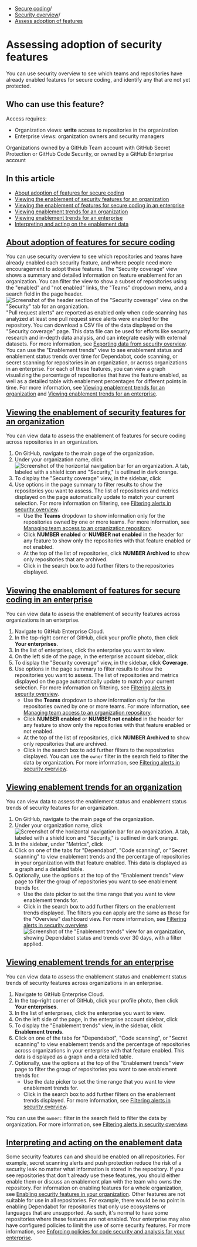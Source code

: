   * [Secure coding](https://docs.github.com/en/code-security "Secure coding")/
  * [Security overview](https://docs.github.com/en/code-security/security-overview "Security overview")/
  * [Assess adoption of features](https://docs.github.com/en/code-security/security-overview/assessing-adoption-code-security "Assess adoption of features")


# Assessing adoption of security features
You can use security overview to see which teams and repositories have already enabled features for secure coding, and identify any that are not yet protected.
## Who can use this feature?
Access requires:
  * Organization views: **write** access to repositories in the organization
  * Enterprise views: organization owners and security managers


Organizations owned by a GitHub Team account with GitHub Secret Protection or GitHub Code Security, or owned by a GitHub Enterprise account
## In this article
  * [About adoption of features for secure coding](https://docs.github.com/en/code-security/security-overview/assessing-adoption-code-security#about-adoption-of-features-for-secure-coding)
  * [Viewing the enablement of security features for an organization](https://docs.github.com/en/code-security/security-overview/assessing-adoption-code-security#viewing-the-enablement-of-security-features-for-an-organization)
  * [Viewing the enablement of features for secure coding in an enterprise](https://docs.github.com/en/code-security/security-overview/assessing-adoption-code-security#viewing-the-enablement-of-features-for-secure-coding-in-an-enterprise)
  * [Viewing enablement trends for an organization](https://docs.github.com/en/code-security/security-overview/assessing-adoption-code-security#viewing-enablement-trends-for-an-organization)
  * [Viewing enablement trends for an enterprise](https://docs.github.com/en/code-security/security-overview/assessing-adoption-code-security#viewing-enablement-trends-for-an-enterprise)
  * [Interpreting and acting on the enablement data](https://docs.github.com/en/code-security/security-overview/assessing-adoption-code-security#interpreting-and-acting-on-the-enablement-data)


## [About adoption of features for secure coding](https://docs.github.com/en/code-security/security-overview/assessing-adoption-code-security#about-adoption-of-features-for-secure-coding)
You can use security overview to see which repositories and teams have already enabled each security feature, and where people need more encouragement to adopt these features. The "Security coverage" view shows a summary and detailed information on feature enablement for an organization. You can filter the view to show a subset of repositories using the "enabled" and "not enabled" links, the "Teams" dropdown menu, and a search field in the page header.
![Screenshot of the header section of the "Security coverage" view on the "Security" tab for an organization.](https://docs.github.com/assets/cb-114980/images/help/security-overview/security-coverage-view-summary.png)
"Pull request alerts" are reported as enabled only when code scanning has analyzed at least one pull request since alerts were enabled for the repository.
You can download a CSV file of the data displayed on the "Security coverage" page. This data file can be used for efforts like security research and in-depth data analysis, and can integrate easily with external datasets. For more information, see [Exporting data from security overview](https://docs.github.com/en/code-security/security-overview/exporting-data-from-security-overview).
You can use the "Enablement trends" view to see enablement status and enablement status trends over time for Dependabot, code scanning, or secret scanning for repositories in an organization, or across organizations in an enterprise. For each of these features, you can view a graph visualizing the percentage of repositories that have the feature enabled, as well as a detailed table with enablement percentages for different points in time. For more information, see [Viewing enablement trends for an organization](https://docs.github.com/en/code-security/security-overview/assessing-adoption-code-security#viewing-enablement-trends-for-an-organization) and [Viewing enablement trends for an enterprise](https://docs.github.com/en/code-security/security-overview/assessing-adoption-code-security#viewing-enablement-trends-for-an-enterprise).
## [Viewing the enablement of security features for an organization](https://docs.github.com/en/code-security/security-overview/assessing-adoption-code-security#viewing-the-enablement-of-security-features-for-an-organization)
You can view data to assess the enablement of features for secure coding across repositories in an organization.
  1. On GitHub, navigate to the main page of the organization.
  2. Under your organization name, click 
![Screenshot of the horizontal navigation bar for an organization. A tab, labeled with a shield icon and "Security," is outlined in dark orange.](https://docs.github.com/assets/cb-22170/images/help/organizations/organization-security-tab.png)
  3. To display the "Security coverage" view, in the sidebar, click 
  4. Use options in the page summary to filter results to show the repositories you want to assess. The list of repositories and metrics displayed on the page automatically update to match your current selection. For more information on filtering, see [Filtering alerts in security overview](https://docs.github.com/en/code-security/security-overview/filtering-alerts-in-security-overview).
     * Use the **Teams** dropdown to show information only for the repositories owned by one or more teams. For more information, see [Managing team access to an organization repository](https://docs.github.com/en/organizations/managing-user-access-to-your-organizations-repositories/managing-team-access-to-an-organization-repository).
     * Click **NUMBER enabled** or **NUMBER not enabled** in the header for any feature to show only the repositories with that feature enabled or not enabled.
     * At the top of the list of repositories, click **NUMBER Archived** to show only repositories that are archived.
     * Click in the search box to add further filters to the repositories displayed.


## [Viewing the enablement of features for secure coding in an enterprise](https://docs.github.com/en/code-security/security-overview/assessing-adoption-code-security#viewing-the-enablement-of-features-for-secure-coding-in-an-enterprise)
You can view data to assess the enablement of security features across organizations in an enterprise.
  1. Navigate to GitHub Enterprise Cloud.
  2. In the top-right corner of GitHub, click your profile photo, then click **Your enterprises**.
  3. In the list of enterprises, click the enterprise you want to view.
  4. On the left side of the page, in the enterprise account sidebar, click 
  5. To display the "Security coverage" view, in the sidebar, click **Coverage**.
  6. Use options in the page summary to filter results to show the repositories you want to assess. The list of repositories and metrics displayed on the page automatically update to match your current selection. For more information on filtering, see [Filtering alerts in security overview](https://docs.github.com/en/code-security/security-overview/filtering-alerts-in-security-overview).
     * Use the **Teams** dropdown to show information only for the repositories owned by one or more teams. For more information, see [Managing team access to an organization repository](https://docs.github.com/en/organizations/managing-user-access-to-your-organizations-repositories/managing-team-access-to-an-organization-repository).
     * Click **NUMBER enabled** or **NUMBER not enabled** in the header for any feature to show only the repositories with that feature enabled or not enabled.
     * At the top of the list of repositories, click **NUMBER Archived** to show only repositories that are archived.
     * Click in the search box to add further filters to the repositories displayed.
You can use the `owner` filter in the search field to filter the data by organization. For more information, see [Filtering alerts in security overview](https://docs.github.com/en/code-security/security-overview/filtering-alerts-in-security-overview#repository-owner-name-and-type-filters).


## [Viewing enablement trends for an organization](https://docs.github.com/en/code-security/security-overview/assessing-adoption-code-security#viewing-enablement-trends-for-an-organization)
You can view data to assess the enablement status and enablement status trends of security features for an organization.
  1. On GitHub, navigate to the main page of the organization.
  2. Under your organization name, click 
![Screenshot of the horizontal navigation bar for an organization. A tab, labeled with a shield icon and "Security," is outlined in dark orange.](https://docs.github.com/assets/cb-22170/images/help/organizations/organization-security-tab.png)
  3. In the sidebar, under "Metrics", click 
  4. Click on one of the tabs for "Dependabot", "Code scanning", or "Secret scanning" to view enablement trends and the percentage of repositories in your organization with that feature enabled. This data is displayed as a graph and a detailed table.
  5. Optionally, use the options at the top of the "Enablement trends" view page to filter the group of repositories you want to see enablement trends for.
     * Use the date picker to set the time range that you want to view enablement trends for.
     * Click in the search box to add further filters on the enablement trends displayed. The filters you can apply are the same as those for the "Overview" dashboard view. For more information, see [Filtering alerts in security overview](https://docs.github.com/en/code-security/security-overview/filtering-alerts-in-security-overview).
![Screenshot of the "Enablement trends" view for an organization, showing Dependabot status and trends over 30 days, with a filter applied.](https://docs.github.com/assets/cb-101335/images/help/security-overview/security-overview-enablement-trends.png)


## [Viewing enablement trends for an enterprise](https://docs.github.com/en/code-security/security-overview/assessing-adoption-code-security#viewing-enablement-trends-for-an-enterprise)
You can view data to assess the enablement status and enablement status trends of security features across organizations in an enterprise.
  1. Navigate to GitHub Enterprise Cloud.
  2. In the top-right corner of GitHub, click your profile photo, then click **Your enterprises**.
  3. In the list of enterprises, click the enterprise you want to view.
  4. On the left side of the page, in the enterprise account sidebar, click 
  5. To display the "Enablement trends" view, in the sidebar, click **Enablement trends**.
  6. Click on one of the tabs for "Dependabot", "Code scanning", or "Secret scanning" to view enablement trends and the percentage of repositories across organizations in your enterprise with that feature enabled. This data is displayed as a graph and a detailed table.
  7. Optionally, use the options at the top of the "Enablement trends" view page to filter the group of repositories you want to see enablement trends for.
     * Use the date picker to set the time range that you want to view enablement trends for.
     * Click in the search box to add further filters on the enablement trends displayed. For more information, see [Filtering alerts in security overview](https://docs.github.com/en/code-security/security-overview/filtering-alerts-in-security-overview).


You can use the `owner:` filter in the search field to filter the data by organization. For more information, see [Filtering alerts in security overview](https://docs.github.com/en/code-security/security-overview/filtering-alerts-in-security-overview).
## [Interpreting and acting on the enablement data](https://docs.github.com/en/code-security/security-overview/assessing-adoption-code-security#interpreting-and-acting-on-the-enablement-data)
Some security features can and should be enabled on all repositories. For example, secret scanning alerts and push protection reduce the risk of a security leak no matter what information is stored in the repository. If you see repositories that don't already use these features, you should either enable them or discuss an enablement plan with the team who owns the repository. For information on enabling features for a whole organization, see [Enabling security features in your organization](https://docs.github.com/en/code-security/securing-your-organization/enabling-security-features-in-your-organization).
Other features are not suitable for use in all repositories. For example, there would be no point in enabling Dependabot for repositories that only use ecosystems or languages that are unsupported. As such, it's normal to have some repositories where these features are not enabled.
Your enterprise may also have configured policies to limit the use of some security features. For more information, see [Enforcing policies for code security and analysis for your enterprise](https://docs.github.com/en/enterprise-cloud@latest/admin/policies/enforcing-policies-for-your-enterprise/enforcing-policies-for-code-security-and-analysis-for-your-enterprise).
